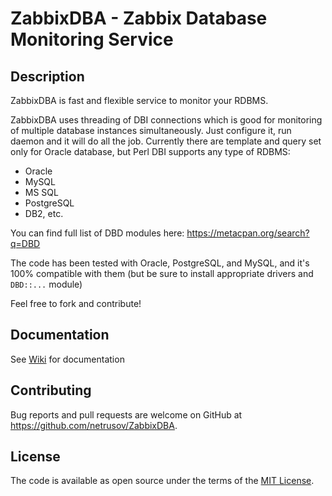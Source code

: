 # ZabbixDBA - Zabbix Database Monitoring Service

## Description
ZabbixDBA is fast and flexible service to monitor your RDBMS.

ZabbixDBA uses threading of DBI connections which is good for monitoring of multiple database instances simultaneously. Just configure it, run daemon and it will do all the job.
Currently there are template and query set only for Oracle database, but Perl DBI supports any type of RDBMS:
- Oracle
- MySQL
- MS SQL
- PostgreSQL
- DB2, etc.

You can find full list of DBD modules here: https://metacpan.org/search?q=DBD

The code has been tested with Oracle, PostgreSQL, and MySQL, and it's 100% compatible with them (but be sure to install appropriate drivers and `DBD::...` module)

Feel free to fork and contribute!

## Documentation

See [Wiki](https://github.com/anetrusov/ZabbixDBA/wiki) for documentation

## Contributing

Bug reports and pull requests are welcome on GitHub at https://github.com/netrusov/ZabbixDBA.

## License

The code is available as open source under the terms of the [MIT License](https://opensource.org/licenses/MIT).
